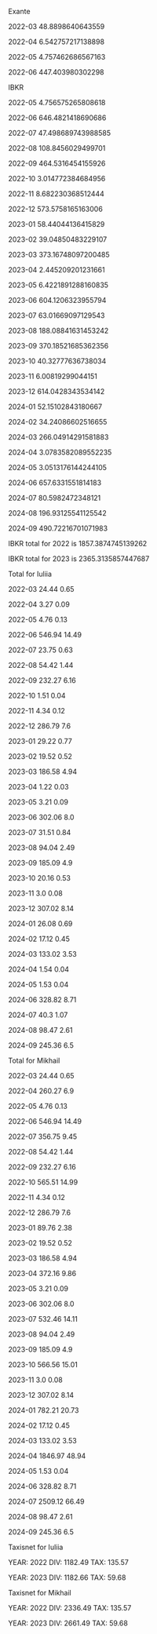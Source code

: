Exante



 2022-03 48.8898640643559

 2022-04 6.542757217138898

 2022-05 4.757462686567163

 2022-06 447.403980302298



IBKR



 2022-05 4.756575265808618

 2022-06 646.4821418690686

 2022-07 47.498689743988585

 2022-08 108.8456029499701

 2022-09 464.5316454155926

 2022-10 3.014772384684956

 2022-11 8.682230368512444

 2022-12 573.5758165163006

 2023-01 58.44044136415829

 2023-02 39.04850483229107

 2023-03 373.16748097200485

 2023-04 2.445209201231661

 2023-05 6.4221891288160835

 2023-06 604.1206323955794

 2023-07 63.01669097129543

 2023-08 188.08841631453242

 2023-09 370.18521685362356

 2023-10 40.32777636738034

 2023-11 6.00819299044151

 2023-12 614.0428343534142

 2024-01 52.15102843180667

 2024-02 34.24086602516655

 2024-03 266.04914291581883

 2024-04 3.0783582089552235

 2024-05 3.0513176144244105

 2024-06 657.6331551814183

 2024-07 80.5982472348121

 2024-08 196.93125541125542

 2024-09 490.72216701071983



IBKR total for 2022 is 1857.3874745139262





IBKR total for 2023 is 2365.3135857447687





Total for Iuliia



 2022-03 24.44 0.65

 2022-04 3.27 0.09

 2022-05 4.76 0.13

 2022-06 546.94 14.49

 2022-07 23.75 0.63

 2022-08 54.42 1.44

 2022-09 232.27 6.16

 2022-10 1.51 0.04

 2022-11 4.34 0.12

 2022-12 286.79 7.6

 2023-01 29.22 0.77

 2023-02 19.52 0.52

 2023-03 186.58 4.94

 2023-04 1.22 0.03

 2023-05 3.21 0.09

 2023-06 302.06 8.0

 2023-07 31.51 0.84

 2023-08 94.04 2.49

 2023-09 185.09 4.9

 2023-10 20.16 0.53

 2023-11 3.0 0.08

 2023-12 307.02 8.14

 2024-01 26.08 0.69

 2024-02 17.12 0.45

 2024-03 133.02 3.53

 2024-04 1.54 0.04

 2024-05 1.53 0.04

 2024-06 328.82 8.71

 2024-07 40.3 1.07

 2024-08 98.47 2.61

 2024-09 245.36 6.5



Total for Mikhail



 2022-03 24.44 0.65

 2022-04 260.27 6.9

 2022-05 4.76 0.13

 2022-06 546.94 14.49

 2022-07 356.75 9.45

 2022-08 54.42 1.44

 2022-09 232.27 6.16

 2022-10 565.51 14.99

 2022-11 4.34 0.12

 2022-12 286.79 7.6

 2023-01 89.76 2.38

 2023-02 19.52 0.52

 2023-03 186.58 4.94

 2023-04 372.16 9.86

 2023-05 3.21 0.09

 2023-06 302.06 8.0

 2023-07 532.46 14.11

 2023-08 94.04 2.49

 2023-09 185.09 4.9

 2023-10 566.56 15.01

 2023-11 3.0 0.08

 2023-12 307.02 8.14

 2024-01 782.21 20.73

 2024-02 17.12 0.45

 2024-03 133.02 3.53

 2024-04 1846.97 48.94

 2024-05 1.53 0.04

 2024-06 328.82 8.71

 2024-07 2509.12 66.49

 2024-08 98.47 2.61

 2024-09 245.36 6.5



Taxisnet for Iuliia



YEAR: 2022
DIV:  1182.49
TAX:  135.57

YEAR: 2023
DIV:  1182.66
TAX:  59.68



Taxisnet for Mikhail



YEAR: 2022
DIV:  2336.49
TAX:  135.57

YEAR: 2023
DIV:  2661.49
TAX:  59.68
